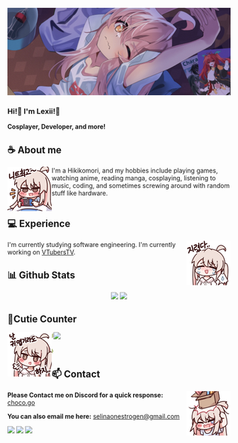 ![Preview](./images/bg.webp)

### Hi!👋 I'm Lexii!🎀

**Cosplayer, Developer, and more!** 

## **☕ About me**
<a href="https://github.com/0x800a6"><img align="left" width="100" src="./images/mahiro_switch.png"></a>
I'm a Hikikomori, and my hobbies include playing games, watching anime, reading manga, cosplaying, listening to music, coding, and sometimes screwing around with random stuff like hardware.
<br><br>

## **💻 Experience**
<a href="https://github.com/0x800a6"><img align="right" width="100" src="./images/mahiro_cry.png"></a>
I'm currently studying software engineering. I'm currently working on [VTubersTV](https://vtubers.tv).

## **📊 Github Stats**
<p align="center"><img width="50%" src="https://github-readme-stats.vercel.app/api?username=0x800a6&show_icons=true&count_private=true&theme=react&hide_border=true&bg_color=0D1117"/> <img width="45%" src="https://github-readme-stats.vercel.app/api/top-langs/?username=0x800a6&show_icons=true&count_private=true&theme=react&hide_border=true&bg_color=0D1117&layout=compact"/>
</p>

## **🧋Cutie Counter**
<a href="https://discord.com/users/1248626823638552701"><img align="right" width=400 src="https://count.getloli.com/@0x800a6?name=0x800a6&theme=rule34&padding=10&offset=0&scale=1&pixelated=1&darkmode=0"></a>
<a href="https://github.com/0x800a6"><img align="left" width="100" src="./images/mahiro.png"></a>

```yaml
People who visit my profile :3.

Hehe~ another cutie has been caught.
```

## **📫 Contact**
<a href="https://github.com/0x800a6"><img align="right" width="100" src="./images/mahiro_box.png" /></a>
**Please Contact me on Discord for a quick response:** [choco.go](https://discord.com/users/1248626823638552701)

**You can also email me here:** selinaonestrogen@gmail.com


[![](https://img.shields.io/github/followers/0x800a6?label=Followers&style=social)](https://github.com/0x800a6)
[![](https://img.shields.io/badge/Discord-7289DA?logo=discord&logoColor=white)](https://discord.com/users/1248626823638552701)
[![](https://img.shields.io/badge/Mail-D14836?logo=gmail&logoColor=white)](mailto:selinaonestrogen@gmail.com)
